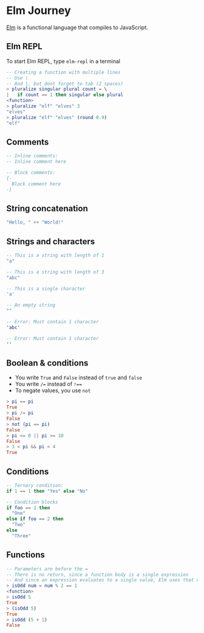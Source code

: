 # Elm Journey

[Elm](https://guide.elm-lang.org) is a functional language that compiles to JavaScript.

## Elm REPL

To start Elm REPL, type `elm-repl` in a terminal

```elm
-- Creating a function with multiple lines
-- Use \
-- And |, but dont forget to tab (2 spaces)
> pluralize singular plural count = \
|   if count == 1 then singular else plural
<function>
> pluralize "elf" "elves" 3
"elves"
> pluralize "elf" "elves" (round 0.9)
"elf"
```

## Comments

```elm
-- Inline comments:
-- Inline comment here
```

```elm
-- Block comments:
{-
  Block comment here
-}
```

## String concatenation

```elm
"Hello, " ++ "World!"
```

## Strings and characters

```elm
-- This is a string with length of 1
"a"

-- This is a string with length of 3
"abc"

-- This is a single character
'a'

-- An empty string
""

-- Error: Must contain 1 character
'abc'

-- Error: Must contain 1 character
''
```

## Boolean & conditions

* You write `True` and `False` instead of `true` and `false`
* You write `/=` instead of `!==`
* To negate values, you use `not`

```elm
> pi == pi
True
> pi /= pi
False
> not (pi == pi)
False
> pi <= 0 || pi >= 10
False
> 3 < pi && pi < 4
True
```

## Conditions

```elm
-- Ternary condition:
if 1 == 1 then "Yes" else "No"

-- Condition blocks
if foo == 1 then
  "One"
else if foo == 2 then
  "Two"
else
  "Three"
```

## Functions

```elm
-- Parameters are before the =
-- There is no return, since a function body is a single expression
-- And since an expression evaluates to a single value, Elm uses that value as the function's return value
> isOdd num = num % 2 == 1
<function>
> isOdd 5
True
> (isOdd 5)
True
> isOdd (5 + 1)
False

```



```elm
```







